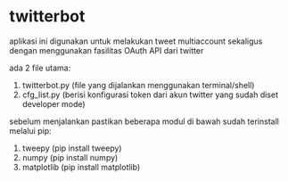 # twitterbot
aplikasi ini digunakan untuk melakukan tweet multiaccount sekaligus dengan menggunakan fasilitas OAuth API dari twitter

ada 2 file utama:<br/>
1. twitterbot.py (file yang dijalankan menggunakan terminal/shell)<br/>
2. cfg_list.py (berisi konfigurasi token dari akun twitter yang sudah diset developer mode)<br/>

sebelum menjalankan pastikan beberapa modul di bawah sudah terinstall melalui pip:<br/>
1. tweepy (pip install tweepy)<br/>
2. numpy (pip install numpy)<br/>
3. matplotlib (pip install matplotlib)
